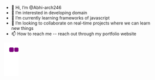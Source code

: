 - 👋 Hi, I’m @Abhi-arch246
- 👀 I’m interested in developing domain
- 🌱 I’m currently learning frameworks of javascript
- 💞️ I’m looking to collaborate on real-time projects where we can learn new things
- 📫 How to reach me -- reach out through my portfolio website

<!---
Abhi-arch246/Abhi-arch246 is a ✨ special ✨ repository because its `README.md` (this file) appears on your GitHub profile.
You can click the Preview link to take a look at your changes.
--->

![snake gif](https://github.com/Abhi-arch246/Abhi-arch246/blob/output/github-contribution-grid-snake.gif)
